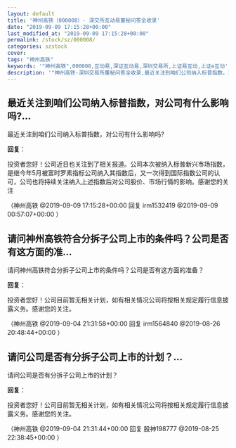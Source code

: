 ```yaml
---
layout: default
title: '神州高铁（000008）- 深交所互动易董秘问答全收录'
date: "2019-09-09 17:15:28+00:00"
last_modified_at: "2019-09-09 17:15:28+00:00"
permalink: /stock/sz/000008/
categories: szstock
cover: 
tags: "神州高铁"
keywords: '"神州高铁",000008,互动易,深证互动易,深圳交易所,上证易互动,上证e互动'
description: '"神州高铁-深圳交易所董秘问答全收录,最近关注到咱们公司纳入标普指数，对公司有什么影响吗?"'
---
```


## 最近关注到咱们公司纳入标普指数，对公司有什么影响吗?...

最近关注到咱们公司纳入标普指数，对公司有什么影响吗?

**回复**：

投资者您好！公司近日也关注到了相关报道。公司本次被纳入标普新兴市场指数，是继今年5月被富时罗素指标公司纳入其指数后，又一次得到国际指数公司的认可，公司也将持续关注纳入上述指数后对公司股价、市场行情的影响。感谢您的关注 

（神州高铁  @2019-09-09 17:15:28+00:00 回复 irm1532419  @2019-09-09 00:57:07+00:00 ）

## 请问神州高铁符合分拆子公司上市的条件吗？公司是否有这方面的准...

请问神州高铁符合分拆子公司上市的条件吗？公司是否有这方面的准备？

**回复**：

投资者您好！公司目前暂无相关计划，如有相关情况公司将按相关规定履行信息披露义务。感谢您的关注。 

（神州高铁  @2019-09-04 21:31:58+00:00 回复 irm1564840  @2019-08-26 20:48:44+00:00 ）

## 请问公司是否有分拆子公司上市的计划？...

请问公司是否有分拆子公司上市的计划？

**回复**：

投资者您好！公司目前暂无相关计划，如有相关情况公司将按相关规定履行信息披露义务。感谢您的关注。 

（神州高铁  @2019-09-04 21:31:44+00:00 回复 股神198777  @2019-08-25 22:38:45+00:00 ）

